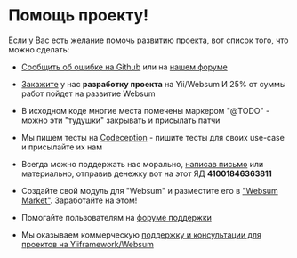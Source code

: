 # Помощь проекту! #

Если у Вас есть желание помочь развитию проекта, вот список того, что можно сделать:

- [Сообщить об ошибке на Github](https://github.com/core/core/issues/new) или на [нашем форуме](http://websum.uz/talk/viewforum.php?id=2)

- [Закажите](http://amylabs.ru/contact) у нас **разработку проекта** на Yii/Websum И 25% от суммы работ пойдет на развитие Websum

- В исходном коде многие места помечены маркером "@TODO" - можно эти "тудушки" закрывать и присылать патчи

- Мы пишем тесты на [Codeception](http://websum.uz/codeception/) - пишите тесты для своих use-case и присылайте их нам

- Всегда можно поддержать нас морально, [написав письмо](http://websum.uz/contacts) или материально, отправив денежку вот на этот ЯД **41001846363811**

- Создайте свой модуль для "Websum" и разместите его в ["Websum Market"](http://websum.uz/marketplace). Заработайте на этом!

- Помогайте пользователям на [форуме поддержки](http://websum.uz/talk/)

- Мы оказываем коммерческую [поддержку и консультации для проектов на Yiiframework/Websum](http://amylabs.ru/contact)

